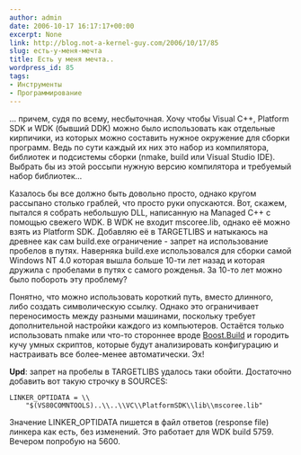 ```yaml
---
author: admin
date: 2006-10-17 16:17:17+00:00
excerpt: None
link: http://blog.not-a-kernel-guy.com/2006/10/17/85
slug: есть-у-меня-мечта
title: Есть у меня мечта..
wordpress_id: 85
tags:
- Инструменты
- Программирование
---
```


... причем, судя по всему, несбыточная. Хочу чтобы Visual C++, Platform SDK и WDK (бывший DDK) можно было использовать как отдельные кирпичики, из которых можно составить нужное окружение для сборки программ. Ведь по сути каждый их них это набор из компилятора, библиотек и подсистемы сборки (nmake, build или Visual Studio IDE). Выбрать бы из этой россыпи нужную версию компилятора и требуемый набор библиотек... 

Казалось бы все должно быть довольно просто, однако кругом рассыпано столько граблей, что просто руки опускаются. Вот, скажем, пытался я собрать небольшую DLL, написанную на Managed C++ с помощью свежего WDK. В WDK не входит mscoree.lib, однако её можно взять из Platform SDK. Добавляю её в TARGETLIBS и натыкаюсь на древнее как сам build.exe ограничение - запрет на использование пробелов в путях. Наверняка build.exe использовался для сборки самой Windows NT 4.0 которая вышла больше 10-ти лет назад и которая дружила с пробелами в путях с самого рожденья. За 10-то лет можно было побороть эту проблему?

Понятно, что можно использовать короткий путь, вместо длинного, либо создать символическую ссылку. Однако это ограничивает переносимость между разными машинами, поскольку требует дополнительной настройки каждого из компьютеров. Остаётся только использовать nmake или что-то стороннее вроде [Boost.Build](http://www.boost.org/tools/build/v2/index.html) и городить кучу умных скриптов, которые будут анализировать конфигурацию и настраивать все более-менее автоматически. Эх!

**Upd**: запрет на пробелы в TARGETLIBS удалось таки обойти. Достаточно добавить вот  такую строчку в SOURCES:

    LINKER_OPTIDATA = \\
        "$(VS80COMNTOOLS)..\\..\\VC\\PlatformSDK\\lib\\mscoree.lib"

Значение LINKER_OPTIDATA пишется в файл ответов (response file) линкера как есть, без изменений. Это работает для WDK build 5759. Вечером попробую на 5600.
